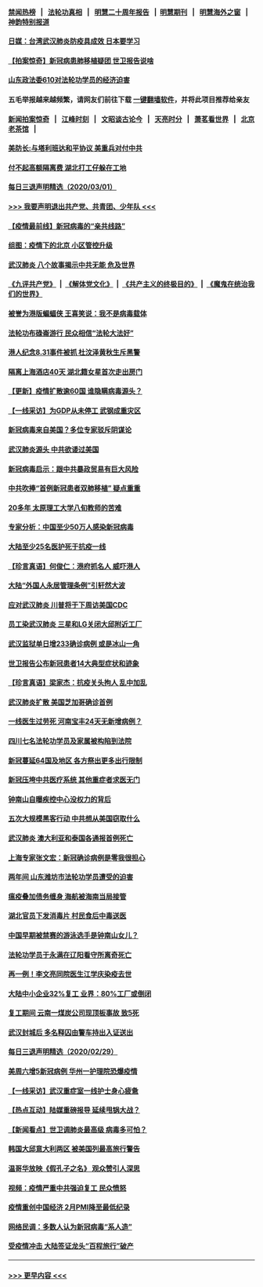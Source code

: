 #### [禁闻热榜](热点新闻.md?=0)  &nbsp;&nbsp;|&nbsp;&nbsp; [法轮功真相](https://github.com/gfw-breaker/truth/blob/master/README.md?=0) &nbsp;&nbsp;|&nbsp;&nbsp; [明慧二十周年报告](https://github.com/gfw-breaker/mh-reports/blob/master/README.md?=0) &nbsp;&nbsp;|&nbsp;&nbsp;[明慧期刊](https://github.com/gfw-breaker/mh-qikan) &nbsp;&nbsp;|&nbsp;&nbsp; [明慧海外之窗](https://github.com/gfw-breaker/mh-news/blob/master/README.md?=0) &nbsp;&nbsp;|&nbsp;&nbsp; [神韵特别报道](https://github.com/gfw-breaker/mh-news/blob/master/shenyun.md?=0)
#### [日媒：台湾武汉肺炎防疫具成效 日本要学习](../pages/nsc413/n11908930.md?t=03021602) 
#### [【拍案惊奇】新冠病患肺移植疑团 世卫报告说啥](../pages/nsc413/n11907972.md?t=03021602) 
#### [山东政法委610对法轮功学员的经济迫害](../pages/nsc413/n11907366.md?t=03021602) 
#### 五毛举报越来越频繁，请网友们前往下载 [一键翻墙软件](https://github.com/gfw-breaker/ssr-accounts)，并将此项目推荐给亲友
#### [新闻拍案惊奇](https://github.com/gfw-breaker/banned-news/blob/master/pages/link4.md) &nbsp;&nbsp;|&nbsp;&nbsp; [江峰时刻](https://github.com/gfw-breaker/banned-news/blob/master/pages/link4.md) &nbsp;&nbsp;|&nbsp;&nbsp; [文昭谈古论今](https://github.com/gfw-breaker/banned-news/blob/master/pages/link4.md) &nbsp;&nbsp;|&nbsp;&nbsp; [天亮时分](https://github.com/gfw-breaker/banned-news/blob/master/pages/link4.md) &nbsp;&nbsp;|&nbsp;&nbsp; [萧茗看世界](https://github.com/gfw-breaker/banned-news/blob/master/pages/link4.md) &nbsp;&nbsp;|&nbsp;&nbsp; [北京老茶馆](https://github.com/gfw-breaker/banned-news/blob/master/pages/link4.md) &nbsp;&nbsp;|&nbsp;&nbsp; 
#### [美防长:与塔利班达和平协议 美重兵对付中共](../pages/nsc413/n11908366.md?t=03021602) 
#### [付不起高额隔离费 湖北打工仔躲在工地](../pages/nsc413/n11907139.md?t=03021602) 
#### [每日三退声明精选（2020/03/01）](../pages/nsc413/n11908451.md?t=03021602) 
#### [>>> 我要声明退出共产党、共青团、少年队 <<<](https://github.com/begood0513/goodnews/blob/master/quit/letter.md) 
#### [【疫情最前线】新冠病毒的“亲共线路”](../pages/nsc413/n11907734.md?t=03021602) 
#### [组图：疫情下的北京 小区管控升级](../pages/nsc413/n11905532.md?t=03021602) 
#### [武汉肺炎 八个故事揭示中共无能 危及世界](../pages/nsc413/n11888055.md?t=03021602) 
#### [《九评共产党》](https://github.com/begood0513/9ping.md/blob/master/README.md) &nbsp;|&nbsp; [《解体党文化》](../../../../jtdwh.md/blob/master/README.md)  &nbsp;|&nbsp; [《共产主义的终极目的》](../../../../gczydzjmd.md/blob/master/README.md) &nbsp;|&nbsp; [《魔鬼在统治我们的世界》](../../../../mgztzwmdsj.md/blob/master/README.md) 
#### [被誉为港版蝙蝠侠 王喜笑说：我不是病毒载体](../pages/nsc413/n11907724.md?t=03021602) 
#### [法轮功布碌崙游行 民众相信“法轮大法好”](../pages/nsc413/n11907645.md?t=03021602) 
#### [港人纪念8.31事件被抓 杜汶泽黄秋生斥黑警](../pages/nsc413/n11907574.md?t=03021602) 
#### [隔离上海酒店40天 湖北籍女星首次走出房门](../pages/nsc413/n11907453.md?t=03021602) 
#### [【更新】疫情扩散逾60国 谁隐瞒病毒源头？](../pages/nsc413/n11890652.md?t=03021602) 
#### [【一线采访】为GDP从未停工 武钢成重灾区](../pages/nsc413/n11907787.md?t=03021602) 
#### [新冠病毒来自美国？多位专家驳斥阴谋论](../pages/nsc413/n11907805.md?t=03021602) 
#### [武汉肺炎源头 中共欲诿过美国](../pages/nsc413/n11907665.md?t=03021602) 
#### [新冠病毒启示：跟中共暴政贸易有巨大风险](../pages/nsc413/n11907718.md?t=03021602) 
#### [中共吹捧“首例新冠患者双肺移植” 疑点重重](../pages/nsc413/n11907615.md?t=03021602) 
#### [20多年 太原理工大学八旬教师的苦难](../pages/nsc413/n11907003.md?t=03021602) 
#### [专家分析：中国至少50万人感染新冠病毒](../pages/nsc413/n11907619.md?t=03021602) 
#### [大陆至少25名医护死于抗疫一线](../pages/nsc413/n11907479.md?t=03021602) 
#### [【珍言真语】何俊仁：港府抓名人 威吓港人](../pages/nsc413/n11907561.md?t=03021602) 
#### [大陆“外国人永居管理条例”引轩然大波](../pages/nsc413/n11907540.md?t=03021602) 
#### [应对武汉肺炎 川普将于下周访美国CDC](../pages/nsc413/n11907493.md?t=03021602) 
#### [员工染武汉肺炎 三星和LG关闭大邱附近工厂](../pages/nsc413/n11907471.md?t=03021602) 
#### [武汉监狱单日增233确诊病例 或是冰山一角](../pages/nsc413/n11907360.md?t=03021602) 
#### [世卫报告公布新冠患者14大典型症状和迹象](../pages/nsc413/n11907472.md?t=03021602) 
#### [【珍言真语】梁家杰：抗疫关头拘人 乱中加乱](../pages/nsc413/n11907444.md?t=03021602) 
#### [武汉肺炎扩散 美国芝加哥确诊首例](../pages/nsc413/n11907347.md?t=03021602) 
#### [一线医生过劳死 河南宝丰24天无新增病例？](../pages/nsc413/n11907430.md?t=03021602) 
#### [四川七名法轮功学员及家属被构陷到法院](../pages/nsc413/n11907214.md?t=03021602) 
#### [新冠蔓延64国及地区 各方祭出更多出行限制](../pages/nsc413/n11907227.md?t=03021602) 
#### [新冠压垮中共医疗系统 其他重症者求医无门](../pages/nsc413/n11905283.md?t=03021602) 
#### [钟南山自曝疾控中心没权力的背后](../pages/nsc413/n11903401.md?t=03021602) 
#### [五次大规模黑客行动 中共想从美国窃取什么](../pages/nsc413/n11899124.md?t=03021602) 
#### [武汉肺炎 澳大利亚和泰国各通报首例死亡](../pages/nsc413/n11906995.md?t=03021602) 
#### [上海专家张文宏：新冠确诊病例是零我很担心](../pages/nsc413/n11906935.md?t=03021602) 
#### [两年间 山东潍坊市法轮功学员遭受的迫害](../pages/nsc413/n11902878.md?t=03021602) 
#### [瘟疫叠加债务缠身 海航被海南当局接管](../pages/nsc413/n11906466.md?t=03021602) 
#### [湖北官员下发消毒片 村民食后中毒送医](../pages/nsc413/n11906520.md?t=03021602) 
#### [中国早期被禁赛的游泳选手是钟南山女儿？](../pages/nsc413/n11906532.md?t=03021602) 
#### [法轮功学员于永满在辽阳看守所离奇死亡](../pages/nsc413/n11906047.md?t=03021602) 
#### [再一例！李文亮同院医生江学庆染疫去世](../pages/nsc413/n11906396.md?t=03021602) 
#### [大陆中小企业32%复工 业界：80%工厂或倒闭](../pages/nsc413/n11906257.md?t=03021602) 
#### [复工期间 云南一煤炭公司现顶板事故 致5死](../pages/nsc413/n11903190.md?t=03021602) 
#### [武汉封城后 多名释囚由警车持出入证送出](../pages/nsc413/n11906273.md?t=03021602) 
#### [每日三退声明精选（2020/02/29）](../pages/nsc413/n11906228.md?t=03021602) 
#### [美周六增5新冠病例 华州一护理院恐爆疫情](../pages/nsc413/n11905823.md?t=03021602) 
#### [【一线采访】武汉重症室一线护士身心疲惫](../pages/nsc413/n11906089.md?t=03021602) 
#### [【热点互动】陆媒重磅报导 延续甩锅大战？](../pages/nsc413/n11905973.md?t=03021602) 
#### [【新闻看点】世卫调肺炎最高级 病毒多可怕？](../pages/nsc413/n11905498.md?t=03021602) 
#### [韩国大邱意大利两区 被美国列最高旅行警告](../pages/nsc413/n11905944.md?t=03021602) 
#### [温哥华放映《假孔子之名》 观众赞引人深思](../pages/nsc413/n11903970.md?t=03021602) 
#### [视频：疫情严重中共强迫复工 民众愤怒](../pages/nsc413/n11905794.md?t=03021602) 
#### [疫情重创中国经济 2月PMI降至最低纪录](../pages/nsc413/n11905093.md?t=03021602) 
#### [网络民调：多数人认为新冠病毒“系人造”](../pages/nsc413/n11905778.md?t=03021602) 
#### [受疫情冲击 大陆签证龙头“百程旅行”破产](../pages/nsc413/n11905777.md?t=03021602) 

----
#### [ >>> 更早内容 <<< ](../indexes/nsc413-earlier.md)
